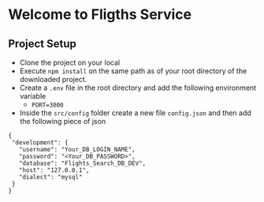 # Welcome to Fligths Service

## Project Setup
 - Clone the project on your local
 - Execute `npm install` on the same path as of your root directory of the downloaded project.
 - Create a `.env` file in the root directory and add the following environment variable
    - `PORT=3000`
 - Inside the `src/config` folder create a new file `config.json` and then add the following piece of json

 ```
 {
  "development": {
    "username": "Your_DB_LOGIN_NAME",
    "password": "<Your_DB_PASSWORD>",
    "database": "Flights_Search_DB_DEV",
    "host": "127.0.0.1",
    "dialect": "mysql"
  }
}

